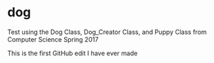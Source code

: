 # dog
Test using the Dog Class, Dog_Creator Class, and Puppy Class from Computer Science Spring 2017

This is the first GitHub edit I have ever made
